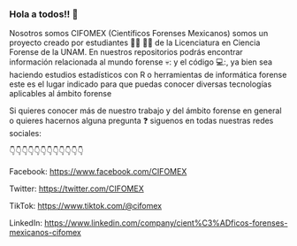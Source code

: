 ### Hola a todos!! 👋

Nosotros somos CIFOMEX (Científicos Forenses Mexicanos) somos un proyecto creado por estudiantes 🧑‍🎓 👩‍🎓 de la Licenciatura en Ciencia Forense de la UNAM. En nuestros repositorios podrás encontrar información relacionada al mundo forense 💀:  y el código 💻:, ya bien sea haciendo estudios estadísticos con R o herramientas de informática forense este es el lugar indicado para que puedas conocer diversas tecnologías aplicables al ámbito forense

Si quieres conocer más de nuestro trabajo y del ámbito forense en general o quieres hacernos alguna pregunta ❓ siguenos en todas nuestras redes sociales:

👇👇👇👇👇👇👇👇👇👇👇👇

Facebook: https://www.facebook.com/CIFOMEX

Twitter: https://twitter.com/CIFOMEX

TikTok: https://www.tiktok.com/@cifomex

LinkedIn: https://www.linkedin.com/company/cient%C3%ADficos-forenses-mexicanos-cifomex 
<!--
**CIFOMEX/CIFOMEX** is a ✨ _special_ ✨ repository because its `README.md` (this file) appears on your GitHub profile.

Here are some ideas to get you started:

- 🔭 I’m currently working on ...
- 🌱 I’m currently learning ...
- 👯 I’m looking to collaborate on ...
- 🤔 I’m looking for help with ...
- 💬 Ask me about ...
- 📫 How to reach me: ...
- 😄 Pronouns: ...
- ⚡ Fun fact: ...
-->
